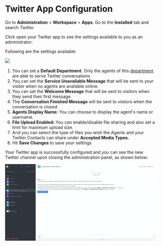 # Twitter App Configuration

Go to **Administration** > **Workspace** > **Apps**. Go to the **Installed** tab and search _Twitter._

Click open your Twitter app to see the settings available to you as an administrator:

Following are the settings available:

![](<../../../../../../.gitbook/assets/2022-02-01\_03-15-12 (2) (1).png>)

1. You can set a **Default Department**. Only the agents of this [department](https://docs.rocket.chat/guides/omnichannel/departments) are able to serve Twitter conversations
2. You can set the **Service Unavailable Message** that will be sent to your visitor when no agents are available online.
3. You can set the **Welcome Message** that will be sent to visitors when they send their first message
4. The **Conversation Finished Message** will be sent to visitors when the conversation is closed
5. **Agents Display Name:** You can choose to display the agent's name or username.
6. **File Upload Enabled:** You can enable/disable file sharing and also set a limit for maximum upload size.
7. And you can select the type of files you wish the Agents and your Twitter Contacts can share under **Accepted Media Types.**
8. Hit **Save Changes** to save your settings

Your Twitter app is successfully configured and you can see the new Twitter channel upon closing the administration panel, as shown below:

![](<../../../../../../.gitbook/assets/image (819).png>)

